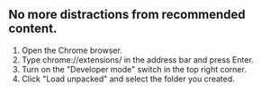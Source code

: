 ## No more distractions from recommended content.

1. Open the Chrome browser.
2. Type chrome://extensions/ in the address bar and press Enter.
3. Turn on the "Developer mode" switch in the top right corner.
4. Click "Load unpacked" and select the folder you created.
